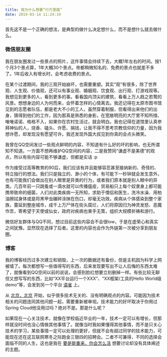 ```yaml
---
title: 我为什么想要“行万里路”
date: 2019-03-14 11:24:19
---
```


首先这不是一个正确的想法，是典型的做什么决定想什么，而不是想什么就去做什么。

### 微信朋友圈

我在朋友圈发过一些景点的照片，这件事情会持续下去，大概1年左右的时间。按1个月3个景点算，1年大概30个景点。帝都稍微知名的、免费的景点也就差不多了。1年后收入有增长时，会考虑收费的景点。

在某个过渡期间，我的三观开始崩坏，也需要重塑。其实“观”有很多，除了世界观、人生观、价值观，还可以有事业观、婚姻观、饮食观、出行观、打游戏观等。我想见到更多的人，看到更多的事。看看国内顶尖的建筑，看看上万人趋之若鹜的风景。想想身边的人为何而来，会怀着怎样的心情离去。我还记得在太原市图书馆见到的志愿者队伍，都是老大不小的工人，虽然穿着制服，但看得出来他们的出身，猜得到他们的工作，因为那真是熟悉的身影，在宽敞明亮的大厅里不知所措、唯唯诺诺、格格不入，如果你在农村生活过，就会明白。我也记得在道馆里认真参拜神仙的人，烧香、磕头、许愿、捐钱，让我不得不思考宗教信仰的力量，因为我想许愿，却发现没有愿望可许。我还发现外国大叔见到你真的会点头微笑。

我曾在QQ空间发过一些观点鲜明的内容，不知道有什么好的坏的影响，也无所谓知不知道。一方面不想再维护QQ空间的内容，二是我赞同“谦虚不是美德”的观点，所以有些内容可能不够谦虚，但都是实话 :p

作为接受过高等教育的90后，我们应该有并且能够容忍甚至接纳新的、奇怪的、特立独行的想法。我们只是独立的、渺小的个体，有可能下一秒钟就会发生意外，也有可能我们会做出在别人眼里是异类的行为，或者我们原本就是别人眼中的异类。几百年前一只跳蚤或一滴水就可以传播瘟疫，贸易船只上每个奴隶身上都可能携带致命的细菌，人们对此类疾病一无所知，求助于僧侣和医生，洗冷水澡、用柏油擦拭身体或是将黑甲虫碾碎涂抹在伤口，却毫无功效。疾病从个体感染到整个家族，蔓延到整座城市，成千上万尸体在街头腐烂，人们将原因归为神灵发怒、恶魔作祟，寄希望于天使或仙女，政府对疾病也束手无策，组织大规模祈祷和游行。

微信好友群体与QQ不同，想过目前这些内容会不会很low，于是在虚荣心和真实之间犹豫。显然现在选择了后者。这里的内容也会作为外链第一次被分享到朋友圈。

### 博客

我的博客经历过多次建立和销毁，上一次的数据还有备份，但是主机因为科学上网被墙了。每次都想写一些值得写的东西，后来发现要写出不让人后悔的东西太难了，就像看到QQ空间以前的说说，会感到脸红想要立刻删掉一样。有些比较无聊但又想写写的东西，比如“XX平台运行一个XXX”、“XX框架/工具的Hello World级demo”等，会发到另一个平台 [语雀](https://www.yuque.com/smallyu) 上。

从 [北京，北京](/2019/01/06/北京，北京/) 开始，似乎很多技术无关的、没有明确观点的内容。可能因为技术相关的问题连同其他问题一起，需要重新被审视。技术能力的好坏取决于你用过Spring Cloud他没用过吗？绝对不是。那是什么呢？

如果现在一心关注技术，就像在学校临近毕业的一年，技术一定可以有增长，但那样就没时间也没心情做其他事情了。就像当时我如果懂得其他事情，而不是只关心技术的学习，某些事情一定可以处理的更好，但就不会有超过同学的技术能力，可能现在还在这互联网寒冬之际跑金三银四的招聘会。二者不可兼得，不同的选择会面临不同的人生，这也是我在 [要是能重来，你会怎么活](/2019/03/03/要是能重来，你会怎么活/) 想要讨论却没有具体阐述的主题。




